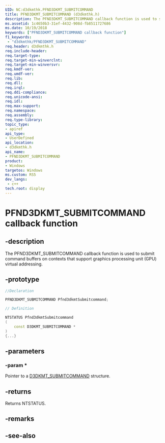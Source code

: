 ```yaml
---
UID: NC:d3dkmthk.PFND3DKMT_SUBMITCOMMAND
title: PFND3DKMT_SUBMITCOMMAND (d3dkmthk.h)
description: The PFND3DKMT_SUBMITCOMMAND callback function is used to submit command buffers on contexts that support graphics processing unit (GPU) virtual addressing.
ms.assetid: 1c4650b3-31ef-4432-908d-fb8511727686
ms.date: 10/19/2018
keywords: ["PFND3DKMT_SUBMITCOMMAND callback function"]
f1_keywords:
 - "d3dkmthk/PFND3DKMT_SUBMITCOMMAND"
req.header: d3dkmthk.h
req.include-header:
req.target-type:
req.target-min-winverclnt:
req.target-min-winversvr:
req.kmdf-ver:
req.umdf-ver:
req.lib:
req.dll:
req.irql: 
req.ddi-compliance:
req.unicode-ansi:
req.idl:
req.max-support:
req.namespace:
req.assembly:
req.type-library: 
topic_type: 
- apiref
api_type: 
- UserDefined
api_location: 
- d3dkmthk.h
api_name: 
- PFND3DKMT_SUBMITCOMMAND
product:
- Windows
targetos: Windows
ms.custom: RS5
dev_langs:
 - c++
tech.root: display
---
```


# PFND3DKMT_SUBMITCOMMAND callback function

## -description

The PFND3DKMT_SUBMITCOMMAND callback function is used to submit command buffers on contexts that support graphics processing unit (GPU) virtual addressing.

## -prototype

```cpp
//Declaration

PFND3DKMT_SUBMITCOMMAND Pfnd3dkmtSubmitcommand; 

// Definition

NTSTATUS Pfnd3dkmtSubmitcommand 
(
	const D3DKMT_SUBMITCOMMAND *
)
{...}

```

## -parameters

### -param * 

Pointer to a [D3DKMT_SUBMITCOMMAND](ns-d3dkmthk-_d3dkmt_submitcommand.md) structure.

## -returns

Returns NTSTATUS.


## -remarks




## -see-also
